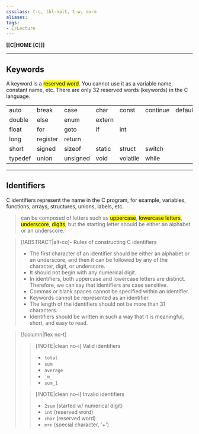 ```yaml
---
cssclass: t-c, tbl-nalt, t-w, no-m
aliases:
tags:
- C/Lecture
---
```

**[[C|HOME [C]]]**

---
## Keywords
A keyword is a <mark class="hltr-purple">reserved word</mark>. You cannot use it as a variable name, constant name, etc. There are only 32 reserved words (keywords) in the C language.

|         |          |          |        |          |          |         |     |
| ------- | -------- | -------- | ------ | -------- | -------- | ------- | --- |
| auto    | break    | case     | char   | const    | continue | default | do  |
| double  | else     | enum     | extern |          |          |         |     |
| float   | for      | goto     | if     | int      |          |         |     |
| long    | register | return   |        |          |          |         |     |
| short   | signed   | sizeof   | static | struct   | switch   |         |     |
| typedef | union    | unsigned | void   | volatile | while    |         |     |

---
## Identifiers
C identifiers represent the name in the C program, for example, variables, functions, arrays, structures, unions, labels, etc.
> can be composed of letters such as <mark class="hltr-blue">uppercase</mark>, <mark class="hltr-blue">lowercase letters</mark>, <mark class="hltr-blue">underscore</mark>, <mark class="hltr-blue">digits</mark>, but the starting letter should be either an alphabet or an underscore.

>[!ABSTRACT|alt-co]- Rules of constructing C identifiers
>- The first character of an identifier should be either an alphabet or an underscore, and then it can be followed by any of the character, digit, or underscore.
>- It should not begin with any numerical digit.
>- In identifiers, both uppercase and lowercase letters are distinct. Therefore, we can say that identifiers are case sensitive.
>- Commas or blank spaces cannot be specified within an identifier.
>- Keywords cannot be represented as an identifier.
>- The length of the identifiers should not be more than 31 characters.
>- Identifiers should be written in such a way that it is meaningful, short, and easy to read.

>[!column|flex no-t]
>>[!NOTE|clean no-i] Valid identifiers
>>- `total`
>>- `sum`
>>- `average`
>>- `_m_`
>>- `sum_1`
> 
>>[!NOTE|clean no-i] Invalid identifiers
>>- `2sum` (started w/ numerical digit)
>>- `int` (reserved word)
>>- `char` (reserved word)
>>- `m+n` (special character, '+')